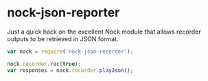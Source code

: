 # nock-json-reporter

Just a quick hack on the excellent Nock module that allows recorder outputs to be retrieved in JSON format.

```javascript
var nock = require('nock-json-recorder');

nock.recorder.rec(true);
var responses = nock.recorder.playJson();
```
